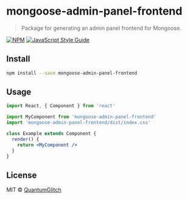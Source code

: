 # mongoose-admin-panel-frontend

> Package for generating an admin panel frontend for Mongoose.

[![NPM](https://img.shields.io/npm/v/mongoose-admin-panel-frontend.svg)](https://www.npmjs.com/package/mongoose-admin-panel-frontend) [![JavaScript Style Guide](https://img.shields.io/badge/code_style-standard-brightgreen.svg)](https://standardjs.com)

## Install

```bash
npm install --save mongoose-admin-panel-frontend
```

## Usage

```jsx
import React, { Component } from 'react'

import MyComponent from 'mongoose-admin-panel-frontend'
import 'mongoose-admin-panel-frontend/dist/index.css'

class Example extends Component {
  render() {
    return <MyComponent />
  }
}
```

## License

MIT © [QuantumGlitch](https://github.com/QuantumGlitch)
